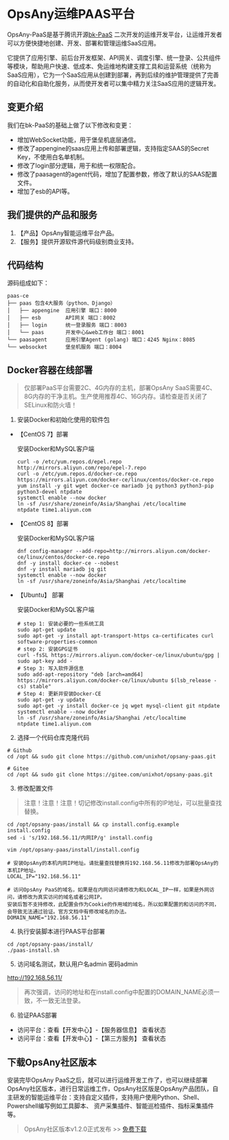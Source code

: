 # OpsAny运维PAAS平台

OpsAny-PaaS是基于腾讯开源[bk-PaaS](https://github.com/Tencent/bk-PaaS) 二次开发的运维开发平台，让运维开发者可以方便快捷地创建、开发、部署和管理运维SaaS应用。

它提供了应用引擎、前后台开发框架、API网关、调度引擎、统一登录、公共组件等模块，帮助用户快速、低成本、免运维地构建支撑工具和运营系统（统称为SaaS应用），它为一个SaaS应用从创建到部署，再到后续的维护管理提供了完善的自动化和自助化服务，从而使开发者可以集中精力关注SaaS应用的逻辑开发。

## 变更介绍

我们在bk-PaaS的基础上做了以下修改和变更：

- 增加WebSocket功能，用于堡垒机底层通信。
- 修改了appengine的saas应用上传和部署逻辑，支持指定SAAS的Secret Key，不使用白名单机制。
- 修改了login部分逻辑，用于和统一权限配合。
- 修改了paasagent的agent代码，增加了配置参数，修改了默认的SAAS配置文件。
- 增加了esb的API等。

## 我们提供的产品和服务

1. 【产品】OpsAny智能运维平台产品。
2. 【服务】提供开源软件源代码级别商业支持。

## 代码结构

源码组成如下：

```
paas-ce
├── paas 包含4大服务（python、Django）
│   ├── appengine  应用引擎 端口：8000
│   ├── esb        API网关 端口：8002
│   ├── login      统一登录服务 端口：8003
│   └── paas       开发中心&web工作台 端口：8001
└── paasagent      应用引擎Agent (golang) 端口：4245 Nginx：8085
└── websocket      堡垒机服务 端口：8004
```

## Docker容器在线部署

> 仅部署PaaS平台需要2C、4G内存的主机，部署OpsAny SaaS需要4C、8G内存的干净主机。生产使用推荐4C、16G内存。请检查是否关闭了SELinux和防火墙！

1. 安装Docker和初始化使用的软件包

- 【CentOS 7】部署

  安装Docker和MySQL客户端

  ```
  curl -o /etc/yum.repos.d/epel.repo http://mirrors.aliyun.com/repo/epel-7.repo
  curl -o /etc/yum.repos.d/docker-ce.repo https://mirrors.aliyun.com/docker-ce/linux/centos/docker-ce.repo
  yum install -y git wget docker-ce mariadb jq python3 python3-pip python3-devel ntpdate
  systemctl enable --now docker
  ln -sf /usr/share/zoneinfo/Asia/Shanghai /etc/localtime
  ntpdate time1.aliyun.com
  ```

- 【CentOS 8】部署

  安装Docker和MySQL客户端

  ```
  dnf config-manager --add-repo=http://mirrors.aliyun.com/docker-ce/linux/centos/docker-ce.repo
  dnf -y install docker-ce --nobest
  dnf -y install mariadb jq git
  systemctl enable --now docker
  ln -sf /usr/share/zoneinfo/Asia/Shanghai /etc/localtime
  ```

- 【Ubuntu】 部署

    安装Docker和MySQL客户端

    ```
    # step 1: 安装必要的一些系统工具
    sudo apt-get update
    sudo apt-get -y install apt-transport-https ca-certificates curl software-properties-common
    # step 2: 安装GPG证书
    curl -fsSL https://mirrors.aliyun.com/docker-ce/linux/ubuntu/gpg | sudo apt-key add -
    # Step 3: 写入软件源信息
    sudo add-apt-repository "deb [arch=amd64] https://mirrors.aliyun.com/docker-ce/linux/ubuntu $(lsb_release -cs) stable"
    # Step 4: 更新并安装Docker-CE
    sudo apt-get -y update
    sudo apt-get -y install docker-ce jq wget mysql-client git ntpdate
    systemctl enable --now docker
    ln -sf /usr/share/zoneinfo/Asia/Shanghai /etc/localtime
    ntpdate time1.aliyun.com
    ```

2. 选择一个代码仓库克隆代码

```
# Github
cd /opt && sudo git clone https://github.com/unixhot/opsany-paas.git

# Gitee
cd /opt && sudo git clone https://gitee.com/unixhot/opsany-paas.git
```

3. 修改配置文件

> 注意！注意！注意！切记修改install.config中所有的IP地址，可以批量查找替换。

```
cd /opt/opsany-paas/install && cp install.config.example install.config
sed -i 's/192.168.56.11/内网IP/g' install.config

vim /opt/opsany-paas/install/install.config

# 安装OpsAny的本机内网IP地址。请批量查找替换将192.168.56.11修改为部署OpsAny的本机IP地址。
LOCAL_IP="192.168.56.11"

# 访问OpsAny PaaS的域名，如果是在内网访问请修改为和LOCAL_IP一样，如果是外网访问，请修改为真实访问的域名或者公网IP。
安装后暂不支持修改，此配置会作为Cookie的作用域的域名，所以如果配置的和访问的不同，会导致无法通过验证。官方文档中有修改域名的办法。
DOMAIN_NAME="192.168.56.11"
```

4. 执行安装脚本进行PAAS平台部署

```
cd /opt/opsany-paas/install/
./paas-install.sh 
```

5. 访问域名测试，默认用户名admin 密码admin

  http://192.168.56.11/

> 再次强调，访问的地址和在install.config中配置的DOMAIN_NAME必须一致，不一致无法登录。

6. 验证PAAS部署

- 访问平台：查看【开发中心】-【服务器信息】 查看状态
- 访问平台：查看【开发中心】-【第三方服务】 查看状态


## 下载OpsAny社区版本

安装完毕OpsAny PaaS之后，就可以进行运维开发工作了，也可以继续部署OpsAny社区版本，进行日常运维工作，OpsAny社区版是OpsAny产品团队，自主研发的智能运维平台：支持自定义插件，支持用户使用Python、Shell、Powershell编写例如工具脚本、
资产采集插件、智能巡检插件、指标采集插件等。

> OpsAny社区版本v1.2.0正式发布 >> [免费下载](https://opsany.com/#/download)

